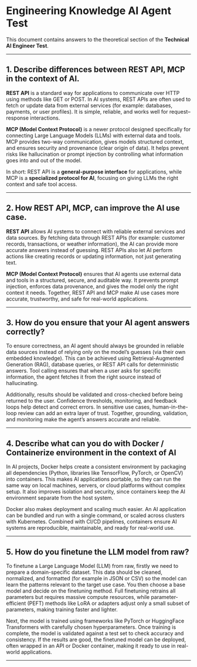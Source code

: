 # Engineering Knowledge AI Agent Test

This document contains answers to the theoretical section of the **Technical AI Engineer Test**.

---

## 1. Describe differences between REST API, MCP in the context of AI.

**REST API** is a standard way for applications to communicate over HTTP using methods like GET or POST. In AI systems, REST APIs are often used to fetch or update data from external services (for example: databases, payments, or user profiles). It is simple, reliable, and works well for request–response interactions.

**MCP (Model Context Protocol)** is a newer protocol designed specifically for connecting Large Language Models (LLMs) with external data and tools. MCP provides two-way communication, gives models structured context, and ensures security and provenance (clear origin of data). It helps prevent risks like hallucination or prompt injection by controlling what information goes into and out of the model.

In short: REST API is a **general-purpose interface** for applications, while MCP is a **specialized protocol for AI**, focusing on giving LLMs the right context and safe tool access.

---

## 2. How REST API, MCP, can improve the AI use case.

**REST API** allows AI systems to connect with reliable external services and data sources. By fetching data through REST APIs (for example: customer records, transactions, or weather information), the AI can provide more accurate answers instead of guessing. REST APIs also let AI perform actions like creating records or updating information, not just generating text.

**MCP (Model Context Protocol)** ensures that AI agents use external data and tools in a structured, secure, and auditable way. It prevents prompt injection, enforces data provenance, and gives the model only the right context it needs. Together, REST API and MCP make AI use cases more accurate, trustworthy, and safe for real-world applications.

---

## 3. How do you ensure that your AI agent answers correctly?

To ensure correctness, an AI agent should always be grounded in reliable data sources instead of relying only on the model’s guesses (via their own embedded knowledge). This can be achieved using Retrieval-Augmented Generation (RAG), database queries, or REST API calls for deterministic answers. Tool calling ensures that when a user asks for specific information, the agent fetches it from the right source instead of hallucinating.

Additionally, results should be validated and cross-checked before being returned to the user. Confidence thresholds, monitoring, and feedback loops help detect and correct errors. In sensitive use cases, human-in-the-loop review can add an extra layer of trust. Together, grounding, validation, and monitoring make the agent’s answers accurate and reliable.

---

## 4. Describe what can you do with Docker / Containerize environment in the context of AI

In AI projects, Docker helps create a consistent environment by packaging all dependencies (Python, libraries like TensorFlow, PyTorch, or OpenCV) into containers. This makes AI applications portable, so they can run the same way on local machines, servers, or cloud platforms without complex setup. It also improves isolation and security, since containers keep the AI environment separate from the host system.

Docker also makes deployment and scaling much easier. An AI application can be bundled and run with a single command, or scaled across clusters with Kubernetes. Combined with CI/CD pipelines, containers ensure AI systems are reproducible, maintainable, and ready for real-world use.

---

## 5. How do you finetune the LLM model from raw? 

To finetune a Large Language Model (LLM) from raw, firstly we need to prepare a domain-specific dataset. This data should be cleaned, normalized, and formatted (for example in JSON or CSV) so the model can learn the patterns relevant to the target use case. You then choose a base model and decide on the finetuning method. Full finetuning retrains all parameters but requires massive compute resources, while parameter-efficient (PEFT) methods like LoRA or adapters adjust only a small subset of parameters, making training faster and lighter.

Next, the model is trained using frameworks like PyTorch or HuggingFace Transformers with carefully chosen hyperparameters. Once training is complete, the model is validated against a test set to check accuracy and consistency. If the results are good, the finetuned model can be deployed, often wrapped in an API or Docker container, making it ready to use in real-world applications.

---